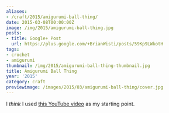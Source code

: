 ```yaml
---
aliases:
- /craft/2015/amigurumi-ball-thing/
date: 2015-03-08T00:00:00Z
image: /img/2015/amigurumi-ball-thing.jpg
posts:
- title: Google+ Post
  url: https://plus.google.com/+BrianWisti/posts/59Kp9LWkotH
tags:
- crochet
- amigurumi
thumbnail: /img/2015/amigurumi-ball-thing-thumbnail.jpg
title: Amigurumi Ball Thing
year: '2015'
category: craft
previewimage: /images/2015/03/amigurumi-ball-thing/cover.jpg
---
```

[this YouTube video]: https://youtu.be/mJ47MLlrLzw
I *think* I used [this YouTube video][] as my starting point.
<!-- TEASER_END -->
